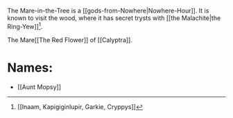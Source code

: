 The Mare-in-the-Tree is a [[gods-from-Nowhere|Nowhere-Hour]].
It is known to visit the wood, where it has secret trysts with [[the Malachite|the Ring-Yew]][^1].

The Mare[[The Red Flower]] of [[Calyptra]].
# Names:
- [[Aunt Mopsy]]

[^1]: [[Inaam, Kapigiginlupir, Garkie, Cryppys]]